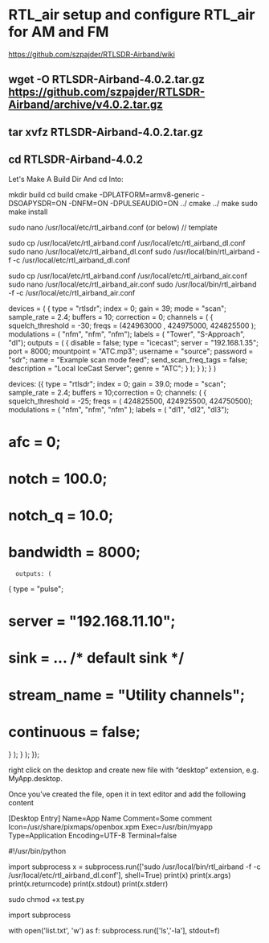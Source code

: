 # RTL_air setup and configure RTL_air for AM and FM
https://github.com/szpajder/RTLSDR-Airband/wiki



## wget -O RTLSDR-Airband-4.0.2.tar.gz https://github.com/szpajder/RTLSDR-Airband/archive/v4.0.2.tar.gz
## tar xvfz RTLSDR-Airband-4.0.2.tar.gz
## cd RTLSDR-Airband-4.0.2
Let's Make A Build Dir And cd Into: 

mkdir build
cd build
cmake -DPLATFORM=armv8-generic -DSOAPYSDR=ON -DNFM=ON -DPULSEAUDIO=ON ../
cmake ../
make
sudo make install


sudo nano /usr/local/etc/rtl_airband.conf (or below) // template

sudo cp /usr/local/etc/rtl_airband.conf /usr/local/etc/rtl_airband_dl.conf
sudo nano /usr/local/etc/rtl_airband_dl.conf
sudo /usr/local/bin/rtl_airband -f -c /usr/local/etc/rtl_airband_dl.conf

sudo cp /usr/local/etc/rtl_airband.conf /usr/local/etc/rtl_airband_air.conf
sudo nano /usr/local/etc/rtl_airband_air.conf
sudo /usr/local/bin/rtl_airband -f -c /usr/local/etc/rtl_airband_air.conf



devices = ( { type = "rtlsdr"; index = 0; gain = 39; mode = "scan"; sample_rate = 2.4; buffers = 10; correction = 0; channels = ( { squelch_threshold = -30; freqs = (424963000 , 424975000, 424825500 ); modulations = ( "nfm", "nfm", "nfm"); labels = ( "Tower", "S-Approach", "dl"); outputs = ( { disable = false; type = "icecast"; server = "192.168.1.35"; port = 8000; mountpoint = "ATC.mp3"; username = "source"; password = "sdr"; name = "Example scan mode feed"; send_scan_freq_tags = false; description = "Local IceCast Server"; genre = "ATC"; } ); } ); } )


devices:
({
  type = "rtlsdr";
  index = 0;
  gain = 39.0;
  mode = "scan";
  sample_rate = 2.4;
  buffers = 10;correction = 0;
  channels: (
    {
      squelch_threshold = -25;
      freqs = ( 424825500, 424925500, 424750500);
      modulations = ( "nfm", "nfm", "nfm" );
      labels = ( "dl1", "dl2", "dl3");
#     afc = 0;
#     notch = 100.0;
#     notch_q = 10.0;
#     bandwidth = 8000;
      outputs: (
  {
    type = "pulse";
#   server = "192.168.11.10";
#   sink = ... /* default sink */
#   stream_name = "Utility channels";
#   continuous = false;
  }
);
    }
  );
});



right click on the desktop and create new file with “desktop” extension, e.g. MyApp.desktop.

Once you’ve created the file, open it in text editor and add the following content

[Desktop Entry]
Name=App Name
Comment=Some comment
Icon=/usr/share/pixmaps/openbox.xpm
Exec=/usr/bin/myapp
Type=Application
Encoding=UTF-8
Terminal=false

#!/usr/bin/python

import subprocess
x = subprocess.run(['sudo /usr/local/bin/rtl_airband -f -c /usr/local/etc/rtl_airband_dl.conf'], shell=True)
print(x)
print(x.args)
print(x.returncode)
print(x.stdout)
print(x.stderr)

sudo chmod +x test.py

import subprocess

with open('list.txt', 'w') as f:
    subprocess.run(['ls','-la'], stdout=f)
   


